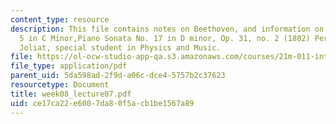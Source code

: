 ```yaml
---
content_type: resource
description: This file contains notes on Beethoven, and information on Symphony No.
  5 in C Minor,Piano Sonata No. 17 in D minor, Op. 31, no. 2 (1802) Performed by Nick
  Joliat, special student in Physics and Music.
file: https://ol-ocw-studio-app-qa.s3.amazonaws.com/courses/21m-011-introduction-to-western-music-spring-2006/ce17ca22e6007da80f5acb1be1567a89_week08_lecture07.pdf
file_type: application/pdf
parent_uid: 5da598ad-2f9d-a06c-dce4-5757b2c37623
resourcetype: Document
title: week08_lecture07.pdf
uid: ce17ca22-e600-7da8-0f5a-cb1be1567a89
---
```

